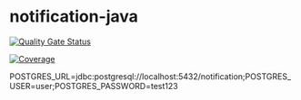 # notification-java

[![Quality Gate Status](https://sonarcloud.io/api/project_badges/measure?project=AlissonMedeiros_notification-java&metric=alert_status)](https://sonarcloud.io/dashboard?id=AlissonMedeiros_notification-java)

[![Coverage](https://sonarcloud.io/api/project_badges/measure?project=AlissonMedeiros_notification-java&metric=coverage)](https://sonarcloud.io/dashboard?id=AlissonMedeiros_notification-java)


POSTGRES_URL=jdbc:postgresql://localhost:5432/notification;POSTGRES_USER=user;POSTGRES_PASSWORD=test123
